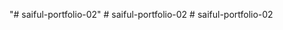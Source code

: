 "# saiful-portfolio-02" 
#   s a i f u l - p o r t f o l i o - 0 2  
 #   s a i f u l - p o r t f o l i o - 0 2  
 